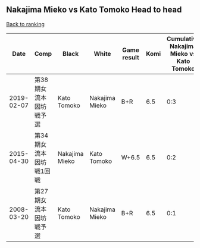 ## Nakajima Mieko vs Kato Tomoko Head to head

[Back to ranking](../../index.md)




| **Date** | **Comp** | **Black** | **White** | **Game result** | **Komi** | **Cumulative Nakajima Mieko vs Kato Tomoko** | **Nakajima Mieko streak** | **Kato Tomoko streak** | 
| --- | --- | --- | --- | --- | --- | --- | --- | --- |
| 2019-02-07 | 第38期女流本因坊戦予選 | Kato Tomoko | Nakajima Mieko | B+R | 6.5 | 0:3 | 0 | 3 | 
| 2015-04-30 | 第34期女流本因坊戦1回戦 | Nakajima Mieko | Kato Tomoko | W+6.5 | 6.5 | 0:2 | 0 | 2 | 
| 2008-03-20 | 第27期女流本因坊戦予選 | Kato Tomoko | Nakajima Mieko | B+R | 6.5 | 0:1 | 0 | 1 |





